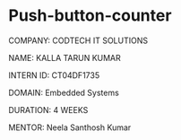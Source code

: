 # Push-button-counter
COMPANY: CODTECH IT SOLUTIONS

NAME: KALLA TARUN KUMAR 

INTERN ID: CT04DF1735

DOMAIN: Embedded Systems

DURATION: 4 WEEKS

MENTOR: Neela Santhosh Kumar
